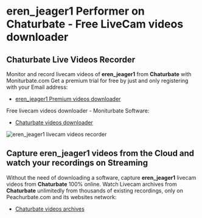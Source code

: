 # eren_jeager1 Performer on Chaturbate - Free LiveCam videos downloader

## Chaturbate Live Videos Recorder

Monitor and record livecam videos of **eren_jeager1** from **Chaturbate** with Moniturbate.com
Get a premium trial for free by just and only registering with your Email address:
* [eren_jeager1 Premium videos downloader](https://moniturbate.com/request-demo-licence-key.html)

Free livecam videos downloader - Moniturbate Software:
* [Chaturbate videos downloader](https://moniturbate.com/moniturbate-download-software.html)

![eren_jeager1 livecam videos recorder](https://peachurnet.com/templates/moniturbate-software.png)


## Capture eren_jeager1 videos from the Cloud and watch your recordings on Streaming

Without the need of downloading a software, capture **eren_jeager1** livecam videos from **Chaturbate** 100% online.
Watch Livecam archives from **Chaturbate** unlimitedly from thousands of existing recordings, only on Peachurbate.com and its websites network:
* [Chaturbate videos archives](https://peachurnet.com/)